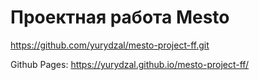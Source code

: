 # Проектная работа Mesto
https://github.com/yurydzal/mesto-project-ff.git

Github Pages: https://yurydzal.github.io/mesto-project-ff/